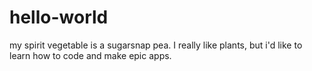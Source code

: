 # hello-world

my spirit vegetable is a sugarsnap pea. I really like plants, but i'd like to learn how to code and make epic apps.

